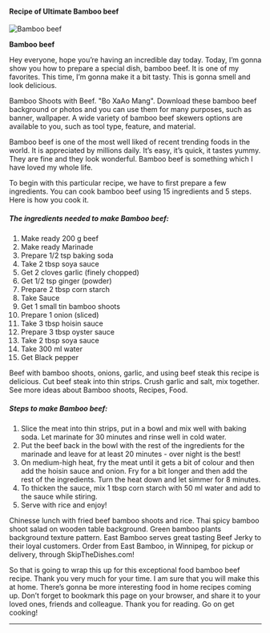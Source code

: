             

#### Recipe of Ultimate Bamboo beef

![Bamboo beef](https://img-global.cpcdn.com/recipes/1d3c5c2b20ebca6c/751x532cq70/bamboo-beef-recipe-main-photo.jpg)

**Bamboo beef**

Hey everyone, hope you’re having an incredible day today. Today, I’m gonna show you how to prepare a special dish, bamboo beef. It is one of my favorites. This time, I’m gonna make it a bit tasty. This is gonna smell and look delicious.

Bamboo Shoots with Beef. "Bo XaAo Mang". Download these bamboo beef background or photos and you can use them for many purposes, such as banner, wallpaper. A wide variety of bamboo beef skewers options are available to you, such as tool type, feature, and material.

Bamboo beef is one of the most well liked of recent trending foods in the world. It is appreciated by millions daily. It’s easy, it’s quick, it tastes yummy. They are fine and they look wonderful. Bamboo beef is something which I have loved my whole life.

To begin with this particular recipe, we have to first prepare a few ingredients. You can cook bamboo beef using 15 ingredients and 5 steps. Here is how you cook it.

##### The ingredients needed to make Bamboo beef:

1.  Make ready 200 g beef
2.  Make ready Marinade
3.  Prepare 1/2 tsp baking soda
4.  Take 2 tbsp soya sauce
5.  Get 2 cloves garlic (finely chopped)
6.  Get 1/2 tsp ginger (powder)
7.  Prepare 2 tbsp corn starch
8.  Take Sauce
9.  Get 1 small tin bamboo shoots
10.  Prepare 1 onion (sliced)
11.  Take 3 tbsp hoisin sauce
12.  Prepare 3 tbsp oyster sauce
13.  Take 2 tbsp soya sauce
14.  Take 300 ml water
15.  Get Black pepper

Beef with bamboo shoots, onions, garlic, and using beef steak this recipe is delicious. Cut beef steak into thin strips. Crush garlic and salt, mix together. See more ideas about Bamboo shoots, Recipes, Food.

##### Steps to make Bamboo beef:

1.  Slice the meat into thin strips, put in a bowl and mix well with baking soda. Let marinate for 30 minutes and rinse well in cold water.
2.  Put the beef back in the bowl with the rest of the ingredients for the marinade and leave for at least 20 minutes - over night is the best!
3.  On medium-high heat, fry the meat until it gets a bit of colour and then add the hoisin sauce and onion. Fry for a bit longer and then add the rest of the ingredients. Turn the heat down and let simmer for 8 minutes.
4.  To thicken the sauce, mix 1 tbsp corn starch with 50 ml water and add to the sauce while stiring.
5.  Serve with rice and enjoy!

Chinesse lunch with fried beef bamboo shoots and rice. Thai spicy bamboo shoot salad on wooden table background. Green bamboo plants background texture pattern. East Bamboo serves great tasting Beef Jerky to their loyal customers. Order from East Bamboo, in Winnipeg, for pickup or delivery, through SkipTheDishes.com!

So that is going to wrap this up for this exceptional food bamboo beef recipe. Thank you very much for your time. I am sure that you will make this at home. There’s gonna be more interesting food in home recipes coming up. Don’t forget to bookmark this page on your browser, and share it to your loved ones, friends and colleague. Thank you for reading. Go on get cooking!

* * *